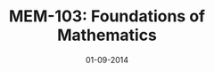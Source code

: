 ---
collection: teaching
title: "MEM-103: Foundations of Mathematics"
type: "Undergraduate Teaching Assistant"
venue: "University of Crete"
date: 01-09-2014
location: "Heraklion, Greece"
paperurl: http://www.math.uoc.gr/en/courses.html
---